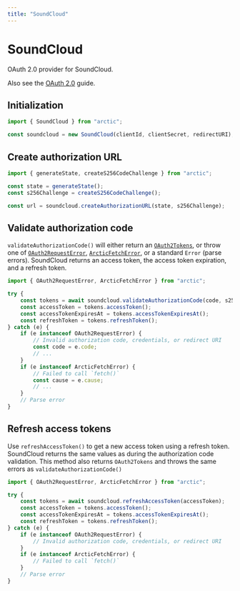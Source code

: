 ```yaml
---
title: "SoundCloud"
---
```


# SoundCloud

OAuth 2.0 provider for SoundCloud.

Also see the [OAuth 2.0](/guides/oauth2) guide.

## Initialization

```ts
import { SoundCloud } from "arctic";

const soundcloud = new SoundCloud(clientId, clientSecret, redirectURI);
```

## Create authorization URL

```ts
import { generateState, createS256CodeChallenge } from "arctic";

const state = generateState();
const s256Challenge = createS256CodeChallenge();

const url = soundcloud.createAuthorizationURL(state, s256Challenge);
```

## Validate authorization code

`validateAuthorizationCode()` will either return an [`OAuth2Tokens`](/reference/main/OAuth2Tokens), or throw one of [`OAuth2RequestError`](/reference/main/OAuth2RequestError), [`ArcticFetchError`](/reference/main/ArcticFetchError), or a standard `Error` (parse errors). SoundCloud returns an access token, the access token expiration, and a refresh token.

```ts
import { OAuth2RequestError, ArcticFetchError } from "arctic";

try {
	const tokens = await soundcloud.validateAuthorizationCode(code, s256Challenge);
	const accessToken = tokens.accessToken();
	const accessTokenExpiresAt = tokens.accessTokenExpiresAt();
	const refreshToken = tokens.refreshToken();
} catch (e) {
	if (e instanceof OAuth2RequestError) {
		// Invalid authorization code, credentials, or redirect URI
		const code = e.code;
		// ...
	}
	if (e instanceof ArcticFetchError) {
		// Failed to call `fetch()`
		const cause = e.cause;
		// ...
	}
	// Parse error
}
```

## Refresh access tokens

Use `refreshAccessToken()` to get a new access token using a refresh token. SoundCloud returns the same values as during the authorization code validation. This method also returns `OAuth2Tokens` and throws the same errors as `validateAuthorizationCode()`

```ts
import { OAuth2RequestError, ArcticFetchError } from "arctic";

try {
	const tokens = await soundcloud.refreshAccessToken(accessToken);
	const accessToken = tokens.accessToken();
	const accessTokenExpiresAt = tokens.accessTokenExpiresAt();
	const refreshToken = tokens.refreshToken();
} catch (e) {
	if (e instanceof OAuth2RequestError) {
		// Invalid authorization code, credentials, or redirect URI
	}
	if (e instanceof ArcticFetchError) {
		// Failed to call `fetch()`
	}
	// Parse error
}
```
